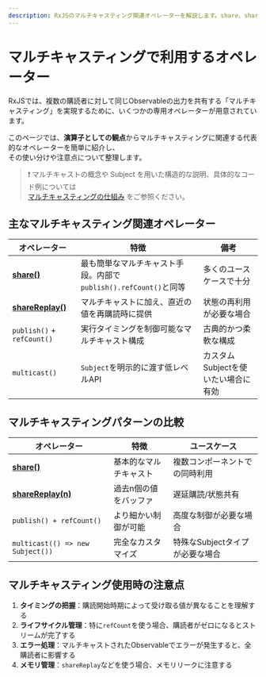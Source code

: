 ```yaml
---
description: RxJSのマルチキャスティング関連オペレーターを解説します。share、shareReplay、publish、multicastの使い分け、それぞれの特徴と注意点、実践的なユースケースを演算子の観点から整理して紹介します。
---
```


# マルチキャスティングで利用するオペレーター

RxJSでは、複数の購読者に対して同じObservableの出力を共有する「マルチキャスティング」を実現するために、いくつかの専用オペレーターが用意されています。

このページでは、**演算子としての観点**からマルチキャスティングに関連する代表的なオペレーターを簡単に紹介し、  
その使い分けや注意点について整理します。

> ❗ マルチキャストの概念や Subject を用いた構造的な説明、具体的なコード例については  
> [マルチキャスティングの仕組み](/guide/subjects/multicasting) をご参照ください。

## 主なマルチキャスティング関連オペレーター

| オペレーター | 特徴 | 備考 |
|--------------|------|------|
| **[share()](/guide/operators/multicasting/share)** | 最も簡単なマルチキャスト手段。内部で`publish().refCount()`と同等 | 多くのユースケースで十分 |
| **[shareReplay()](/guide/operators/multicasting/shareReplay)** | マルチキャストに加え、直近の値を再購読時に提供 | 状態の再利用が必要な場合 |
| `publish()` + `refCount()` | 実行タイミングを制御可能なマルチキャスト構成 | 古典的かつ柔軟な構成 |
| `multicast()` | `Subject`を明示的に渡す低レベルAPI | カスタムSubjectを使いたい場合に有効 |

## マルチキャスティングパターンの比較

| オペレーター | 特徴 | ユースケース |
|------------|------|-------------|
| **[share()](/guide/operators/multicasting/share)** | 基本的なマルチキャスト | 複数コンポーネントでの同時利用 |
| **[shareReplay(n)](/guide/operators/multicasting/shareReplay)** | 過去n個の値をバッファ | 遅延購読/状態共有 |
| `publish() + refCount()` | より細かい制御が可能 | 高度な制御が必要な場合 |
| `multicast(() => new Subject())` | 完全なカスタマイズ | 特殊なSubjectタイプが必要な場合 |

## マルチキャスティング使用時の注意点

1. **タイミングの把握**：購読開始時期によって受け取る値が異なることを理解する
2. **ライフサイクル管理**：特に`refCount`を使う場合、購読者がゼロになるとストリームが完了する
3. **エラー処理**：マルチキャストされたObservableでエラーが発生すると、全購読者に影響する
4. **メモリ管理**：`shareReplay`などを使う場合、メモリリークに注意する

